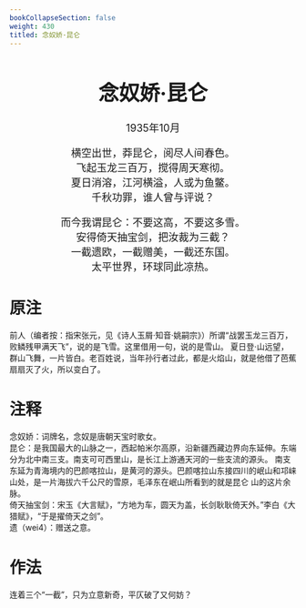 ```yaml
---
bookCollapseSection: false
weight: 430
titled: 念奴娇·昆仑
---
```


<div align="center">

<font size="4">

# 念奴娇·昆仑
1935年10月

横空出世，莽昆仑，阅尽人间春色。  
飞起玉龙三百万，搅得周天寒彻。  
夏日消溶，江河横溢，人或为鱼鳖。  
千秋功罪，谁人曾与评说？

而今我谓昆仑：不要这高，不要这多雪。  
安得倚天抽宝剑，把汝裁为三截？  
一截遗欧，一截赠美，一截还东国。  
太平世界，环球同此凉热。

</font>

</div>

# 原注
前人（编者按：指宋张元，见《诗人玉屑·知音·姚嗣宗》）所谓“战罢玉龙三百万，败鳞残甲满天飞”，说的是飞雪。这里借用一句，说的是雪山。
夏日登·山远望，群山飞舞，一片皆白。老百姓说，当年孙行者过此，都是火焰山，就是他借了芭蕉扇扇灭了火，所以变白了。

# 注释
念奴娇：词牌名，念奴是唐朝天宝时歌女。  
昆仑：是我国最大的山脉之一，西起帕米尔高原，沿新疆西藏边界向东延伸。东端分为北中南三支。南支可可西里山，是长江上游通天河的一些支流的源头。
南支东延为青海境内的巴颜喀拉山，是黄河的源头。巴颜喀拉山东接四川的岷山和邛崃山处，是一片海拔六千公尺的雪原，毛泽东在岷山所看到的就是昆仑
山的这片余脉。  
倚天抽宝剑：宋玉《大言赋》，“方地为车，圆天为盖，长剑耿耿倚天外。”李白《大猎赋》，“于是擢倚天之剑”。  
遗（wei4）：赠送之意。

# 作法
连着三个“一截”，只为立意新奇，平仄破了又何妨？